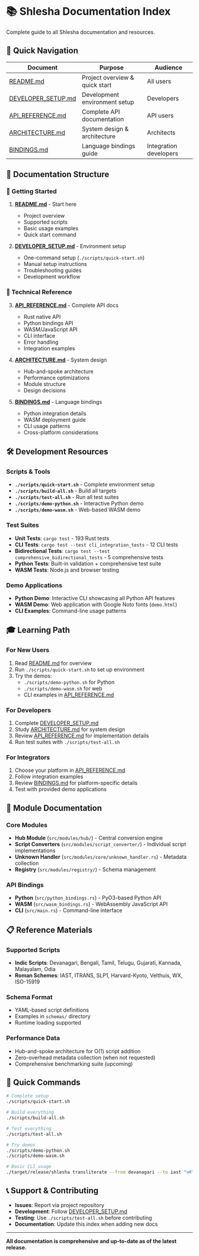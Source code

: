 # 📚 Shlesha Documentation Index

Complete guide to all Shlesha documentation and resources.

## 🎯 Quick Navigation

| Document | Purpose | Audience |
|----------|---------|----------|
| [README.md](README.md) | Project overview & quick start | All users |
| [DEVELOPER_SETUP.md](DEVELOPER_SETUP.md) | Development environment setup | Developers |
| [API_REFERENCE.md](API_REFERENCE.md) | Complete API documentation | API users |
| [ARCHITECTURE.md](ARCHITECTURE.md) | System design & architecture | Architects |
| [BINDINGS.md](BINDINGS.md) | Language bindings guide | Integration developers |

## 📖 Documentation Structure

### 🚀 Getting Started
1. **[README.md](README.md)** - Start here
   - Project overview
   - Supported scripts
   - Basic usage examples
   - Quick start command

2. **[DEVELOPER_SETUP.md](DEVELOPER_SETUP.md)** - Environment setup
   - One-command setup (`./scripts/quick-start.sh`)
   - Manual setup instructions
   - Troubleshooting guides
   - Development workflow

### 🔧 Technical Reference
3. **[API_REFERENCE.md](API_REFERENCE.md)** - Complete API docs
   - Rust native API
   - Python bindings API
   - WASM/JavaScript API
   - CLI interface
   - Error handling
   - Integration examples

4. **[ARCHITECTURE.md](ARCHITECTURE.md)** - System design
   - Hub-and-spoke architecture
   - Performance optimizations
   - Module structure
   - Design decisions

5. **[BINDINGS.md](BINDINGS.md)** - Language bindings
   - Python integration details
   - WASM deployment guide
   - CLI usage patterns
   - Cross-platform considerations

## 🛠️ Development Resources

### Scripts & Tools
- **`./scripts/quick-start.sh`** - Complete environment setup
- **`./scripts/build-all.sh`** - Build all targets
- **`./scripts/test-all.sh`** - Run all test suites
- **`./scripts/demo-python.sh`** - Interactive Python demo
- **`./scripts/demo-wasm.sh`** - Web-based WASM demo

### Test Suites
- **Unit Tests**: `cargo test` - 193 Rust tests
- **CLI Tests**: `cargo test --test cli_integration_tests` - 12 CLI tests  
- **Bidirectional Tests**: `cargo test --test comprehensive_bidirectional_tests` - 5 comprehensive tests
- **Python Tests**: Built-in validation + comprehensive test suite
- **WASM Tests**: Node.js and browser testing

### Demo Applications
- **Python Demo**: Interactive CLI showcasing all Python API features
- **WASM Demo**: Web application with Google Noto fonts (`demo.html`)
- **CLI Examples**: Command-line usage patterns

## 🎓 Learning Path

### For New Users
1. Read [README.md](README.md) for overview
2. Run `./scripts/quick-start.sh` to set up environment
3. Try the demos:
   - `./scripts/demo-python.sh` for Python
   - `./scripts/demo-wasm.sh` for web
   - CLI examples in [API_REFERENCE.md](API_REFERENCE.md)

### For Developers
1. Complete [DEVELOPER_SETUP.md](DEVELOPER_SETUP.md)
2. Study [ARCHITECTURE.md](ARCHITECTURE.md) for system design
3. Review [API_REFERENCE.md](API_REFERENCE.md) for implementation details
4. Run test suites with `./scripts/test-all.sh`

### For Integrators
1. Choose your platform in [API_REFERENCE.md](API_REFERENCE.md)
2. Follow integration examples
3. Review [BINDINGS.md](BINDINGS.md) for platform-specific details
4. Test with provided demo applications

## 🧩 Module Documentation

### Core Modules
- **Hub Module** (`src/modules/hub/`) - Central conversion engine
- **Script Converters** (`src/modules/script_converter/`) - Individual script implementations
- **Unknown Handler** (`src/modules/core/unknown_handler.rs`) - Metadata collection
- **Registry** (`src/modules/registry/`) - Schema management

### API Bindings
- **Python** (`src/python_bindings.rs`) - PyO3-based Python API
- **WASM** (`src/wasm_bindings.rs`) - WebAssembly JavaScript API
- **CLI** (`src/main.rs`) - Command-line interface

## 📋 Reference Materials

### Supported Scripts
- **Indic Scripts**: Devanagari, Bengali, Tamil, Telugu, Gujarati, Kannada, Malayalam, Odia
- **Roman Schemes**: IAST, ITRANS, SLP1, Harvard-Kyoto, Velthuis, WX, ISO-15919

### Schema Format
- YAML-based script definitions
- Examples in `schemas/` directory
- Runtime loading supported

### Performance Data
- Hub-and-spoke architecture for O(1) script addition
- Zero-overhead metadata collection (when not requested)
- Comprehensive benchmarking suite (upcoming)

## 🎯 Quick Commands

```bash
# Complete setup
./scripts/quick-start.sh

# Build everything
./scripts/build-all.sh

# Test everything
./scripts/test-all.sh

# Try demos
./scripts/demo-python.sh
./scripts/demo-wasm.sh

# Basic CLI usage
./target/release/shlesha transliterate --from devanagari --to iast "धर्म"
```

## 📞 Support & Contributing

- **Issues**: Report via project repository
- **Development**: Follow [DEVELOPER_SETUP.md](DEVELOPER_SETUP.md)
- **Testing**: Use `./scripts/test-all.sh` before contributing
- **Documentation**: Update this index when adding new docs

---

**All documentation is comprehensive and up-to-date as of the latest release.**